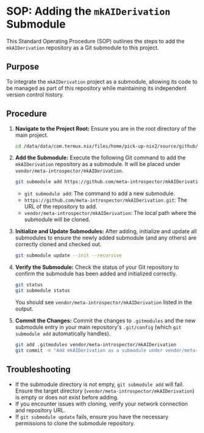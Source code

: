 # SOP: Adding the `mkAIDerivation` Submodule

This Standard Operating Procedure (SOP) outlines the steps to add the `mkAIDerivation` repository as a Git submodule to this project.

## Purpose

To integrate the `mkAIDerivation` project as a submodule, allowing its code to be managed as part of this repository while maintaining its independent version control history.

## Procedure

1.  **Navigate to the Project Root:**
    Ensure you are in the root directory of the main project.

    ```bash
    cd /data/data/com.termux.nix/files/home/pick-up-nix2/source/github/meta-introspector/git-submodule-tools-rs
    ```

2.  **Add the Submodule:**
    Execute the following Git command to add the `mkAIDerivation` repository as a submodule. It will be placed under `vendor/meta-introspector/mkAIDerivation`.

    ```bash
    git submodule add https://github.com/meta-introspector/mkAIDerivation.git vendor/meta-introspector/mkAIDerivation
    ```

    *   `git submodule add`: The command to add a new submodule.
    *   `https://github.com/meta-introspector/mkAIDerivation.git`: The URL of the repository to add.
    *   `vendor/meta-introspector/mkAIDerivation`: The local path where the submodule will be cloned.

3.  **Initialize and Update Submodules:**
    After adding, initialize and update all submodules to ensure the newly added submodule (and any others) are correctly cloned and checked out.

    ```bash
    git submodule update --init --recursive
    ```

4.  **Verify the Submodule:**
    Check the status of your Git repository to confirm the submodule has been added and initialized correctly.

    ```bash
    git status
    git submodule status
    ```

    You should see `vendor/meta-introspector/mkAIDerivation` listed in the output.

5.  **Commit the Changes:**
    Commit the changes to `.gitmodules` and the new submodule entry in your main repository's `.git/config` (which `git submodule add` automatically handles).

    ```bash
    git add .gitmodules vendor/meta-introspector/mkAIDerivation
    git commit -m "Add mkAIDerivation as a submodule under vendor/meta-introspector"
    ```

## Troubleshooting

*   If the submodule directory is not empty, `git submodule add` will fail. Ensure the target directory (`vendor/meta-introspector/mkAIDerivation`) is empty or does not exist before adding.
*   If you encounter issues with cloning, verify your network connection and repository URL.
*   If `git submodule update` fails, ensure you have the necessary permissions to clone the submodule repository.
